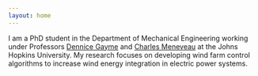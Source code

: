```yaml
---
layout: home
---
```

I am a PhD student in the Department of Mechanical Engineering working under
Professors [Dennice Gayme](http://engineering.jhu.edu/gayme/) and
[Charles Meneveau](http://pages.jh.edu/~cmeneve1/) at the Johns Hopkins
University. My research focuses on developing wind farm control algorithms to
increase wind energy integration in electric power systems.

